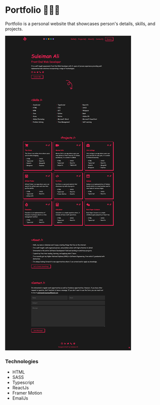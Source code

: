 # Portfolio 🧑🏻‍💻

Portfolio is a personal website that showcases person's details, skills, and projects.

![Alt text](./site-image.png)

### Technologies
- HTML
- SASS
- Typescript
- ReactJs
- Framer Motion
- EmailJs
